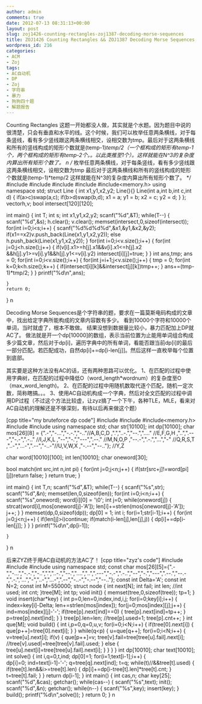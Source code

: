 ```yaml
---
author: admin
comments: true
date: 2012-07-13 08:31:13+00:00
layout: post
slug: zoj1426-counting-rectangles-zoj1387-decoding-morse-sequences
title: ZOJ1426 Counting Rectangles && ZOJ1387 Decoding Morse Sequences
wordpress_id: 216
categories:
- ACM
- Zoj
tags:
- AC自动机
- DP
- Zoj
- 字符串
- 暴力
- 狗狗四十题
- 解题报告
---
```


Counting Rectangles 这题一开始都没人做，其实就是个水题。因为题目中说的很清楚，只会有垂直和水平的线。这个时候，我们可以枚举任意两条横线，对于每条竖线，看有多少竖线跟这两条横线相交，设相交数为tmp。最后对于这两条横线和所有的竖线构成的矩形个数就是(temp-1)*temp/2（一个框构成的矩形有temp-1个，两个框构成的矩形有temp-2个。。以此类推至1个）。这样就能在N^3的复杂度内算出所有矩形个数了。
n
/*
枚举任意两条横线，对于每条竖线，看有多少竖线跟这两条横线相交，设相交数为tmp
最后对于这两条横线和所有的竖线构成的矩形个数就是(temp-1)*temp/2
这样就能在N^3的复杂度内算出所有矩形个数了。
 */
#include<iostream>
#include<cstdio>
#include<algorithm>
#include<vector>
#include<memory.h>
using namespace std;
struct Line
{
	int x1,y1,x2,y2;
	Line(){}
	Line(int a,int b,int c,int d)
	{
		if(a>c)swap(a,c);
		if(b>d)swap(b,d);
		x1 = a;
		y1 = b;
		x2 = c;
		y2 = d;
	}
};
vector<Line>h,v;
bool intersect[120][120];

int main()
{
	int T;
	int s;
	int x1,y1,x2,y2;
	scanf("%d",&T);
	while(T--)
	{
		scanf("%d",&s);
		h.clear();
		v.clear();
		memset(intersect,0,sizeof(intersect));
		for(int i=0;i<s;i++)
		{
			scanf("%d%d%d%d",&x1,&y1,&x2,&y2);
			if(x1==x2)v.push_back(Line(x1,y1,x2,y2));
			else h.push_back(Line(x1,y1,x2,y2));
		}
		for(int i=0;i<v.size();i++)
		{
			for(int j=0;j<h.size();j++)
			{
				if(v[i].x1>=h[j].x1&&v[i].x1<=h[j].x2
						&&h[j].y1>=v[i].y1&&h[j].y1<=v[i].y2)
					intersect[i][j]=true;
			}
		}
		int ans,tmp;
		ans = 0;
		for(int i=0;i<v.size();i++)
		{
			for(int j=i+1;j<v.size();j++)
			{
				tmp = 0;
				for(int k=0;k<h.size();k++)
				{
					if(intersect[i][k]&&intersect[j][k])tmp++;
				}
				ans+=(tmp-1)*tmp/2;
			}
		}
		printf("%d\n",ans);

	}
	return 0;
}
n

Decoding Morse Sequences是个字符串的题，要求在一篇莫斯电码构成的文章中，找出给定字典所能构成的文章内容数有多少。
看到10000个字符和10000个单词，当时就虚了，根本不敢做。
结果没想到数据量比较小，暴力匹配加上DP就AC了。
做法就是开一个dp[10000]的数组，表示当前位置为止能用单词组合构成多少篇文章，然后对于dp[i]，遍历字典中的所有单词，看能否跟当前dp[i]的最后一部分匹配。若匹配成功，自然dp[i]+=dp[i-len[j]]。然后这样一直枚举每个位置到底部。

其实要是这种方法没有AC的话，还有两种思路可以优化。
1、在匹配的过程中使用字典树，在匹配的过程中降低O（word_length*wordnum）的复杂度至O（max_word_length)。
2、在匹配的过程中用随机数取代逐个匹配，随机一定次数，简称瞎搞。。。
3、使用AC自动机构成一个字典，然后对全文匹配的过程中调用DP过程（不过这个方法比较虚，让zyz搞了一个下午，各种TLE，MLE，看来对AC自动机的理解还是不够深刻，有待以后再来做这个题）

[cpp title="my bruteforce dp code"]
#include<iostream>
#include<cstring>
#include<memory.h>
#include<cstdio>
#include<string>
using namespace std;
char str[10100];
int dp[10100];
char mos[26][8] = {".-","-...","-.-.","-.."//A,B,C,D
				,".","..-.","--.","...."  //E,F,G,H
				,"..",".---","-.-",".-.." //I,J,K,L
				,"--","-.","---",".--."   //M,N,O,P
				,"--.-",".-.","...","-"   //Q,R,S,T
				,"..-","...-",".--","-..-"//U,V,W,X
				,"-.--","--.."};			  //Y,Z

char word[10010][100];
int len[10010];
char oneword[30];

bool match(int src,int n,int pi)
{
	for(int j=0;j<n;j++)
	{
		if(str[src+j]!=word[pi][j])return false;
	}
	return true;
}

int main()
{
	int T,n;
	scanf("%d",&T);
	while(T--)
	{
		scanf("%s",str);
		scanf("%d",&n);
		memset(len,0,sizeof(len));
		for(int i=0;i<n;i++)
		{
			scanf("%s",oneword);
			word[i][0] = '\0';
			int j=0;
			while(oneword[j])
			{
				strcat(word[i],mos[oneword[j]-'A']);
				len[i]+=strlen(mos[oneword[j]-'A']);
				j++;
			}
		}
		memset(dp,0,sizeof(dp));
		dp[0] = 1;
		int i;
		for(i=1;str[i-1];i++)
		{
			for(int j=0;j<n;j++)
			{
				if(len[j]>i)continue;
				if(match(i-len[j],len[j],j))
				{
					dp[i]+=dp[i-len[j]];
				}
			}
		}
		printf("%d\n",dp[i-1]);

	}
}
n

后来ZYZ终于用AC自动机的方法AC了！
[cpp title="zyz's code"]
#include<iostream>
#include<cstdio>
#include<cstring>
using namespace std;
const char mos[26][5]={".-","-...","-.-.","-..",".","..-.","--.","....","..",".---","-.-",".-..","--","-.","---",".--.","--.-",".-.","...","-","..-","...-",".--","-..-","-.--","--.."};
const int Delta='A';
const int N=2;
const int M=550000;
struct node
{
	int next[N];
	int fail;
	int len;
	//int used;
	int cnt;
}tree[M];
int tp;
void init()
{
	memset(tree,0,sizeof(tree));
	tp=1;
}
void insert(char*key)
{
	int p=0,len=0,index,ind,i,j;
	for(i=0;key[i];i++)
	{
		index=key[i]-Delta;
		len+=strlen(mos[index]);
		for(j=0;mos[index][j];j++)
		{
			ind=mos[index][j]-'-';
			if(tree[p].next[ind]==0)
			{
				tree[p].next[ind]=tp++;
			}
			p=tree[p].next[ind];
		}
	}
	tree[p].len=len;
	//tree[p].used=1;
	tree[p].cnt++;
}
int que[M];
void build()
{
	int i,p=0,q=0,u,v;
	for(i=0;i<N;i++)
	{
		if(tree[0].next[i])
		{
			que[p++]=tree[0].next[i];
		}
	}
	while(q<p)
	{
		u=que[q++];
		for(i=0;i<N;i++)
		{
			v=tree[u].next[i];
			if(v)
			{
				que[p++]=v;
				tree[v].fail=tree[tree[u].fail].next[i];
				//tree[v].used|=tree[tree[v].fail].used;
			}
			else
			{
				tree[u].next[i]=tree[tree[u].fail].next[i];
			}
		}
	}
}
int dp[10010];
char text[10010];
int solve()
{
	int i,q=0,t,ind;
	dp[0]=1;
	for(i=1;text[i-1];i++)
	{	 
		dp[i]=0;
		ind=text[i-1]-'-';
		q=tree[q].next[ind];
		t=q;
		while(t)//&&tree[t].used)
		{
			if(tree[t].len&&i>=tree[t].len)
			{
				dp[i]+=dp[i-tree[t].len]*tree[t].cnt;
			}
			t=tree[t].fail;
		}
	}
	return dp[i-1];
}
int main()
{
	int cas,n;
	char key[25];
	scanf("%d",&cas);
	getchar();
	while(cas--)
	{
		scanf("%s",text);
		init();
		scanf("%d",&n);
		getchar();
		while(n--)
		{
			scanf("%s",key);
			insert(key);
		}
		build();
		printf("%d\n",solve());
	}
	return 0;
}
n
